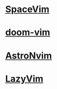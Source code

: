 
# [SpaceVim](https://github.com/SpaceVim/SpaceVim)

# [doom-vim](https://github.com/doom-neovim/doom-nvim)

# [AstroNvim](https://github.com/AstroNvim/AstroNvim)

# [LazyVim](https://github.com/LazyVim/LazyVim)
